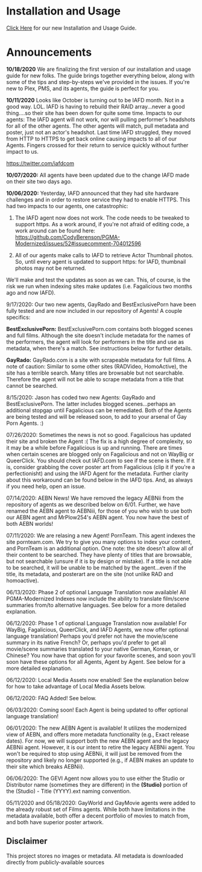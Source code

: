 # Installation and Usage

[Click Here](/images/PlexGayMetadataAgents-InstallationandUsageGuide.pdf)
for our new Installation and Usage Guide.  
# Announcements

**10/18/2020**  We are finalizing the first version of our installation and usage guide for new folks.  The guide brings together everything below, along with some of the tips and step-by-steps we've provided in the issues.  If you're new to Plex, PMS, and its agents, the guide is perfect for you.

**10/11/2020**  Looks like October is turning out to be IAFD month.  Not in a good way.  LOL.  IAFD is having to rebuild their RAID array...never a good thing....so their site has been down for quite some time.  Impacts to our agents:  The IAFD agent will not work, nor will pulling performer's headshots for all of the other agents.  The other agents will match, pull metadata and poster, just not an actor's headshot.  Last time IAFD struggled, they moved from HTTP to HTTPS to get back online causing impacts to all of our Agents.  Fingers crossed for their return to service quickly without further impact to us.

https://twitter.com/iafdcom

**10/07/2020:** All agents have been updated due to the change IAFD made on their site two days ago.

**10/06/2020:** Yesterday, IAFD announced that they had site hardware challenges and in order to restore service they had to enable HTTPS.  This had two impacts to our agents, one catastrophic:
1.  The IAFD agent now does not work.  The code needs to be tweaked to support https.  As a work around, if you're not afraid of editing code, a work around can be found here:  https://github.com/CodyBerenson/PGMA-Modernized/issues/52#issuecomment-704012596

2.  All of our agents make calls to IAFD to retrieve Actor Thumbnail photos.  So, until every agent is updated to support https: for IAFD, thumbnail photos may not be returned.  

We'll make and test the updates as soon as we can.  This, of course, is the risk we run when indexing sites make updates (i.e. Fagalicious two months ago and now IAFD).

9/17/2020:  Our two new agents, GayRado and BestExclusivePorn have been fully tested and are now included in our repository of Agents!  A couple specifics:

**BestExclusivePorn:**  BestExclusivePorn.com contains both blogged scenes and full films.  Although the site doesn't include metadata for the names of the performers, the agent will look for performers in the title and use as metadata, when there's a match.  See instructions below for further details.

**GayRado:**  GayRado.com is a site with scrapeable metadata for full films.  A note of caution:  Similar to some other sites (RADVideo, HomoActive), the site has a terrible search.  Many titles are browsable but not searchable.  Therefore the agent will not be able to scrape metadata from a title that cannot be searched.

8/15/2020:  Jason has coded two new Agents:  GayRado and BestExclusivePorn.  The latter includes blogged scenes...perhaps an additional stopgap until Fagalicious can be remediated.  Both of the Agents are being tested and will be released soon, to add to your arsenal of Gay Porn Agents.  :)

07/26/2020:  Sometimes the news is not so good.  Fagalicious has updated their site and broken the Agent :(  The fix is a high degree of complexity, so it may be a while before Fagalicious is up and running. There are times when certain scenes are blogged only on Fagalicious and not on WayBig or QueerClick.   You should check out IAFD.com to see if the scene is there.  If it is, consider grabbing the cover poster art from Fagalicious (clip it if you're a perfectionisht) and using the IAFD Agent for the metadata.  Further clarity about this workaround can be found below in the IAFD tips.  And, as always if you need help, open an issue.  

07/14/2020:  AEBN News!  We have removed the legacy AEBNii from the repository of agents as we described below on 6/01.  Further, we have renamed the AEBN agent to AEBNiii, for those of you who wish to use both our AEBN agent and MrPlow254's AEBN agent.  You now have the best of both AEBN worlds!

07/11/2020:  We are relasing a new Agent!  PornTeam. This agent indexes the site pornteam.com.  We try to give you many options to index your content, and PornTeam is an additional option.  One note:  the site doesn't allow all of their content to be searched.  They have plenty of titles that are browsable, but not searchable (unsure if it is by design or mistake).  If a title is not able to be searched, it will be unable to be matched by the agent...even if the title, its metadata, and posterart are on the site (not unlike RAD and homoactive).  

06/13/2020:  Phase 2 of optional Language Translation now available!  All PGMA-Modernized Indexes now include the ability to translate film/scene summaries from/to alternative languages.  See below for a more detailed explanation.

06/12/2020:  Phase 1 of optional Language Translation now available!  For WayBig, Fagalicious, QueerClick, and IAFD Agents, we now offer optional language translation!   Perhaps you'd prefer not have the movie/scene summary in its native French?  Or, perhaps you'd prefer to get all movie/scene summaries translated to your native German, Korean, or Chinese?  You now have that option for your favorite scenes, and soon you'll soon have these options for all Agents, Agent by Agent. See below for a more detailed explanation.  

06/12/2020:  Local Media Assets now enabled!  See the explanation below for how to take advantage of Local Media Assets below.

06/12/2020:  FAQ Added!  See below.

06/03/2020:  Coming soon!  Each Agent is being updated to offer optional language translation!  

06/01/2020:  The new AEBN Agent is available!  It utilizes the modernized view of AEBN, and offers more metadata functionality (e.g., Exact release dates).  For now, we will support both the new AEBN agent and the legacy AEBNii agent.  However, it is our intent to retire the legacy AEBNii agent.  You won't be required to stop using AEBNii, it will just be removed from the repository and likely no longer supported (e.g., if AEBN makes an update to their site which breaks AEBNii).  

06/06/2020:  The GEVI Agent now allows you to use either the Studio or Distributor name (sometimes they are different) in the **(Studio)** portion of the (Studio) - Title (YYYY).ext naming convention.

05/11/2020 and 05/18/2020:  GayWorld and GayMovie agents were added to the already robust set of Films agents.  While both have limitations in the metadata available, both offer a decent portfolio of movies to match from, and both have superior poster artwork.  

## Disclaimer


This project stores no images or metadata. All metadata is downloaded directly from publicly-available sources
